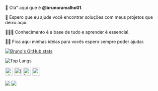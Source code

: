  👋 Olá" aqui que é **@brunoramalho01**.
 
 👀 Espero que eu ajude você encontrar soluções com meus projetos que deixo aqui.
 
 👨🏻‍💻 Conhecimento é a base de tudo e aprender é essencial.
 
 🖖🏻 Fica aqui minhas idéias para vocês espero sempre poder ajudar.

[![Bruno's GitHub stats](https://github-readme-stats.vercel.app/api?username=brunoramalho01)](https://github.com/brunoramalho01/github-readme-stats)

![Top Langs](https://github-readme-stats.vercel.app/api/top-langs/?username=brunoramalho01&layout=compact)

<img src="https://cdn.jsdelivr.net/gh/devicons/devicon/icons/php/php-original.svg" alt="php" width="25" height="25" /> <img src="https://cdn.jsdelivr.net/gh/devicons/devicon/icons/javascript/javascript-original.svg" alt="javascript" width="25" height="25"/>  <img src="https://cdn.jsdelivr.net/gh/devicons/devicon/icons/html5/html5-original.svg" alt="html5" width="25" height="25"/> <img src="https://cdn.jsdelivr.net/gh/devicons/devicon/icons/css3/css3-original.svg" alt="css3" width="25" height="25"/>

<a href="https://www.instagram.com/bramalho001/"><img src="https://img.shields.io/badge/Gmail-D14836?style=for-the-badge&logo=gmail&logoColor=white" target="_blank" /></a> <a href="mailto:brunoramalho01@gmail.com"><img src="https://img.shields.io/badge/Instagram-E4405F?style=for-the-badge&logo=instagram&logoColor=white" target="_blank" /></a>
    
